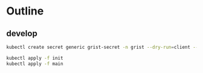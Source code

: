 # Outline

## develop

```bash
kubectl create secret generic grist-secret -n grist --dry-run=client --from-env-file=.env --output=yaml > main/secret.yaml
```

```bash
kubectl apply -f init
kubectl apply -f main
```
